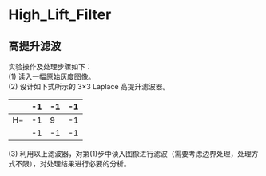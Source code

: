 # High_Lift_Filter
## 高提升滤波
实验操作及处理步骤如下：<br/>
(1) 读入一幅原始灰度图像。<br/>
(2) 设计如下式所示的 3×3 Laplace 高提升滤波器。<br/>

||-1|-1|-1|
|---|---|---|---|
|H=|-1|9|-1|
||-1|-1|-1|

(3) 利用以上滤波器，对第(1)步中读入图像进行滤波（需要考虑边界处理，处理方式不限），对处理结果进行必要的分析。<br/>